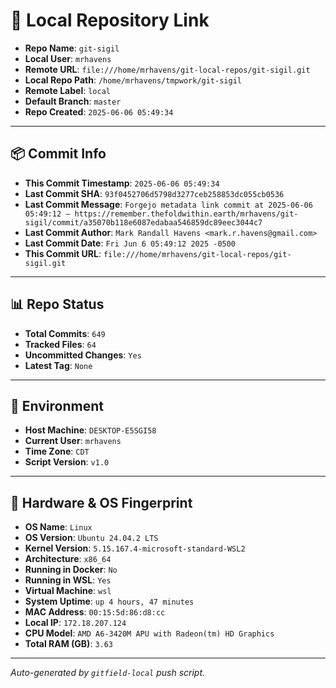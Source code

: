 # 🔗 Local Repository Link

- **Repo Name**: `git-sigil`
- **Local User**: `mrhavens`
- **Remote URL**: `file:///home/mrhavens/git-local-repos/git-sigil.git`
- **Local Repo Path**: `/home/mrhavens/tmpwork/git-sigil`
- **Remote Label**: `local`
- **Default Branch**: `master`
- **Repo Created**: `2025-06-06 05:49:34`

---

## 📦 Commit Info

- **This Commit Timestamp**: `2025-06-06 05:49:34`
- **Last Commit SHA**: `93f0452706d5798d3277ceb258853dc055cb0536`
- **Last Commit Message**: `Forgejo metadata link commit at 2025-06-06 05:49:12 — https://remember.thefoldwithin.earth/mrhavens/git-sigil/commit/a35070b118e6087edabaa546859dc89eec3044c7`
- **Last Commit Author**: `Mark Randall Havens <mark.r.havens@gmail.com>`
- **Last Commit Date**: `Fri Jun 6 05:49:12 2025 -0500`
- **This Commit URL**: `file:///home/mrhavens/git-local-repos/git-sigil.git`

---

## 📊 Repo Status

- **Total Commits**: `649`
- **Tracked Files**: `64`
- **Uncommitted Changes**: `Yes`
- **Latest Tag**: `None`

---

## 🧭 Environment

- **Host Machine**: `DESKTOP-E5SGI58`
- **Current User**: `mrhavens`
- **Time Zone**: `CDT`
- **Script Version**: `v1.0`

---

## 🧬 Hardware & OS Fingerprint

- **OS Name**: `Linux`
- **OS Version**: `Ubuntu 24.04.2 LTS`
- **Kernel Version**: `5.15.167.4-microsoft-standard-WSL2`
- **Architecture**: `x86_64`
- **Running in Docker**: `No`
- **Running in WSL**: `Yes`
- **Virtual Machine**: `wsl`
- **System Uptime**: `up 4 hours, 47 minutes`
- **MAC Address**: `00:15:5d:86:d8:cc`
- **Local IP**: `172.18.207.124`
- **CPU Model**: `AMD A6-3420M APU with Radeon(tm) HD Graphics`
- **Total RAM (GB)**: `3.63`

---

_Auto-generated by `gitfield-local` push script._
